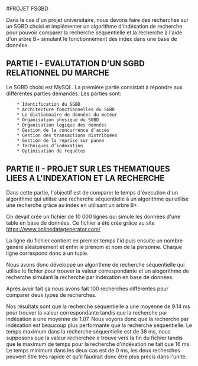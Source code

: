 
#PROJET FSGBD

Dans le cas d'un projet universitaire, nous devons faire des recherches sur un SGBD choisi et implémenter un algorithme d'indéxation de recherche pour pouvoir comparer la recherche séquentielle et la recherche à l'aide d'un arbre B+ simulant le fonctionnement des index dans une base de données.

## PARTIE I - EVALUTATION D'UN SGBD RELATIONNEL DU MARCHE

Le SGBD choisi est MySQL. La première partie consistait à répondre aux différentes parties demandés.
Les parties sont:
  
        * Identification du SGBD
        * Architecture fonctionnelles du SGBD
        * Le dictionnaire de données du moteur
        * Organisation physique du SGBD
        * Organisation logique des données
        * Gestion de la concurrence d’accès
        * Gestion des transactions distribuées
        * Gestion de la reprise sur panne
        * Techniques d’indexation
        * Optimisation de requêtes


## PARTIE II - PROJET SUR LES THEMATIQUES LIEES  A L'INDEXATION ET LA RECHERCHE

Dans cette partie, l'objectif est de comparer le temps d'éxecution d'un algorithme qui utilise une recherche séquentielle à un algorithme qui utilise une recherche grâce au index en utilisant un arbre B+.

On devait crée un fichier de 10 000 lignes qui simule les données d'une table en base de données.
Ce fichier a été crée grâce au site https://www.onlinedatagenerator.com/

La ligne du fichier contient en premier temps l'id puis ensuite un nombre généré aléatoirement et enfin le prénom et nom de la personne.
Chaque ligne correspond donc à un tuple.

Nous avons donc développé un algorithme de recherche séquentielle qui utilise le fichier pour trouver la valeur correspondante et un alogorithme de recherche simulant la recherche par indéxation en base de données.

Après avoir fait ça nous avons fait 100 recherches différentes pour comparer deux types de recherches.

Nos résultats sont que la recherche séquentielle a une moyenne de 9.14 ms pour trouver la valeur correspondante tandis que la recherche par indéxation
a une moyenne de 1.07. Nous voyons donc que la recherche par indéxation est beaucoup plus performante que la recherche séquentielle.
Le temps maximum dans la recherche séquentielle est de 38 ms, nous supposons que la valeur recherchée e trouve vers la fin du fichier tandis que le maximum de temps pour la recherche d'indéxation ne fait que 16 ms. 
Le temps minimum dans les deux cas est de 0 ms, les deux recherches peuvent être très rapide et qu'il faudrait donc être plus précis dans l'unité.

